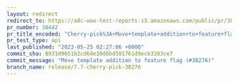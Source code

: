 ```yaml
---
layout: redirect
redirect_to: https://a8c-woo-test-reports.s3.amazonaws.com/public/pr/38442/api/index.html
pr_number: 38442
pr_title_encoded: "Cherry-pick%3A+Move+template+addition+to+feature+flag+%28%2338276%29"
pr_test_type: api
last_published: "2023-05-25 02:27:06 +0000"
commit_sha: 8931d9651b2cd64e39d6bd591761d9ecb3303ce7
commit_message: "Move template addition to feature flag (#38276)"
branch_name: release/7.7-cherry-pick-38276
---
```

